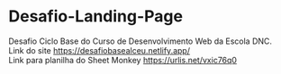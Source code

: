 # Desafio-Landing-Page
Desafio Ciclo Base  do Curso de Desenvolvimento Web da Escola DNC.<br>
Link do site https://desafiobasealceu.netlify.app/<br>
Link para planilha do Sheet Monkey https://urlis.net/vxic76q0
